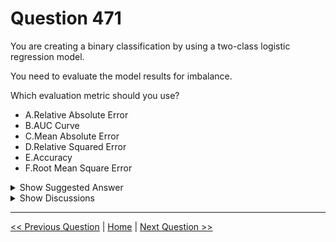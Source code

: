 # Question 471

You are creating a binary classification by using a two-class logistic regression model.

You need to evaluate the model results for imbalance.

Which evaluation metric should you use?

* A.Relative Absolute Error
* B.AUC Curve
* C.Mean Absolute Error
* D.Relative Squared Error
* E.Accuracy
* F.Root Mean Square Error

<details>
  <summary>Show Suggested Answer</summary>

  <strong>B</strong><br>

</details>

<details>
  <summary>Show Discussions</summary>

<blockquote><p><strong>akgarg00</strong> <code>(Fri 26 Feb 2021 17:07)</code> - <em>Upvotes: 15</em></p><p>99% class 1 data and 1% class 2 data. If all prediction is class 1, we will attain 99% accuracy. So accuracy is incorrect answer</p></blockquote>
<blockquote><p><strong>pancman</strong> <code>(Tue 12 Apr 2022 21:48)</code> - <em>Upvotes: 1</em></p><p>Absolutely not. Funny thing is, you proved yourself wrong on why it shouldn&#x27;t be accuracy in the answer you gave.</p></blockquote>
<blockquote><p><strong>evangelist</strong> <code>(Sun 23 Jun 2024 11:46)</code> - <em>Upvotes: 1</em></p><p>For evaluating a binary classification model, especially with imbalanced datasets, the Area Under the Receiver Operating Characteristic (AUC-ROC) Curve is an excellent metric. It&#x27;s insensitive to class imbalance and provides a good summary of the model&#x27;s performance across different classification thresholds.</p></blockquote>
<blockquote><p><strong>evangelist</strong> <code>(Sat 18 May 2024 06:20)</code> - <em>Upvotes: 1</em></p><p>AUC Curve (Area Under the Curve): The AUC-ROC (Receiver Operating Characteristic) curve is a performance measurement for classification problems at various threshold settings. AUC represents the degree or measure of separability, indicating how much the model is capable of distinguishing between classes. An AUC value of 0.5 suggests no discrimination (i.e., random guessing), whereas a value of 1.0 indicates perfect discrimination.

The AUC-ROC curve is particularly useful for evaluating models on imbalanced datasets because it is insensitive to changes in the class distribution. It provides a single metric that captures the trade-off between sensitivity (true positive rate) and specificity (true negative rate).</p></blockquote>
<blockquote><p><strong>phdykd</strong> <code>(Fri 24 Feb 2023 04:06)</code> - <em>Upvotes: 1</em></p><p>The appropriate evaluation metric to use for assessing imbalance in a binary classification model is the AUC Curve (B). AUC (Area Under the Curve) is a measure of the model&#x27;s ability to distinguish between positive and negative classes. AUC ranges from 0 to 1, where an AUC of 1 indicates perfect separation between the positive and negative classes, and an AUC of 0.5 indicates random chance. A high AUC value indicates that the model has a strong ability to correctly classify positive and negative instances, which is especially important in imbalanced datasets where one class may have significantly fewer instances than the other. Therefore, the AUC curve is a commonly used metric to evaluate the performance of binary classification models in the presence of class imbalance.</p></blockquote>
<blockquote><p><strong>ning</strong> <code>(Sun 12 Jun 2022 13:54)</code> - <em>Upvotes: 4</em></p><p>I guess weighted AUC is the best answer ...</p></blockquote>
<blockquote><p><strong>ning</strong> <code>(Sun 12 Jun 2022 13:56)</code> - <em>Upvotes: 1</em></p><p>Or weighted accuracy</p></blockquote>
<blockquote><p><strong>[Removed]</strong> <code>(Thu 21 Apr 2022 05:11)</code> - <em>Upvotes: 1</em></p><p>What does it mean by &quot;evaluate the model results for imbalance&quot;? Does it mean evaluate the extent/degree of imbalance in the dataset? Or does it simply mean to evaluate the model when the underyling data is imbalanced?</p></blockquote>
<blockquote><p><strong>pancman</strong> <code>(Tue 12 Apr 2022 21:48)</code> - <em>Upvotes: 4</em></p><p>AUC is the correct answer.</p></blockquote>
<blockquote><p><strong>synapse</strong> <code>(Sat 12 Mar 2022 06:19)</code> - <em>Upvotes: 2</em></p><p>AUC seems to be the right answer as per this..  https://stats.stackexchange.com/questions/260164/auc-and-class-imbalance-in-training-test-dataset</p></blockquote>
<blockquote><p><strong>anonymjason</strong> <code>(Fri 09 Jul 2021 08:49)</code> - <em>Upvotes: 2</em></p><p>I would assume AUC Curve is a typo, because AUC is Area Under Curve. Seems it would be the right answer though.</p></blockquote>
<blockquote><p><strong>OmarF</strong> <code>(Tue 16 Mar 2021 10:12)</code> - <em>Upvotes: 1</em></p><p>It should be E (Accuracy) The AUC is the area under ROC curve so it&#x27;s a number not a curve. 
So there is no curve called AUC curve.</p></blockquote>
<blockquote><p><strong>sim39</strong> <code>(Tue 07 Sep 2021 09:09)</code> - <em>Upvotes: 1</em></p><p>No, can&#x27;t be accuracy. I agree that there is nothing called &quot;AUC curve&quot;, but I assume it&#x27;s supposed to say just AUC</p></blockquote>
<blockquote><p><strong>Askme101</strong> <code>(Sun 27 Dec 2020 05:31)</code> - <em>Upvotes: 2</em></p><p>Should Accuracy not be included along with AUC?</p></blockquote>
<blockquote><p><strong>Neuron</strong> <code>(Tue 02 Feb 2021 19:59)</code> - <em>Upvotes: 10</em></p><p>no, accuracy can be misleading when the dataset is skewed (not balanced). AUC provides better insight overall.</p></blockquote>
<blockquote><p><strong>dijaa</strong> <code>(Sat 28 Aug 2021 10:52)</code> - <em>Upvotes: 3</em></p><p>accuracy fails when imbalance exists.</p></blockquote>

</details>

---

[<< Previous Question](question_470.md) | [Home](/index.md) | [Next Question >>](question_472.md)
